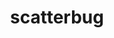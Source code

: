 ---
id: 664
title: scatterbug
types: [bug]
image: https://raw.githubusercontent.com/PokeAPI/sprites/master/sprites/pokemon/664.png
---